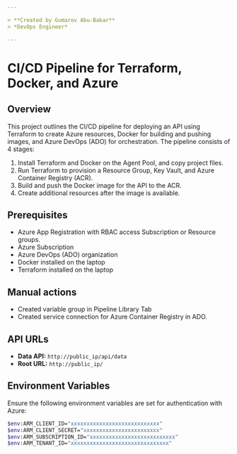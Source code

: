 ```yaml
---

> **Created by Gumarov Abu-Bakar**  
> *DevOps Engineer*

---
```


# CI/CD Pipeline for Terraform, Docker, and Azure

## Overview

This project outlines the CI/CD pipeline for deploying an API using Terraform to create Azure resources, Docker for building and pushing images, and Azure DevOps (ADO) for orchestration. The pipeline consists of 4 stages:

1. Install Terraform and Docker on the Agent Pool, and copy project files.
2. Run Terraform to provision a Resource Group, Key Vault, and Azure Container Registry (ACR).
3. Build and push the Docker image for the API to the ACR.
4. Create additional resources after the image is available.

## Prerequisites

- Azure App Registration with RBAC access Subscription or Resource groups.
- Azure Subscription
- Azure DevOps (ADO) organization
- Docker installed on the laptop
- Terraform installed on the laptop

## Manual actions

- Created variable group in Pipeline Library Tab
- Created service connection for Azure Container Registry in ADO.

## API URLs

- **Data API:** `http://public_ip/api/data`
- **Root URL:** `http://public_ip/`

## Environment Variables

Ensure the following environment variables are set for authentication with Azure:

```bash
$env:ARM_CLIENT_ID="xxxxxxxxxxxxxxxxxxxxxxxxxxxx"
$env:ARM_CLIENT_SECRET="xxxxxxxxxxxxxxxxxxxxxxxx"
$env:ARM_SUBSCRIPTION_ID="xxxxxxxxxxxxxxxxxxxxxxxxxxx"
$env:ARM_TENANT_ID="xxxxxxxxxxxxxxxxxxxxxxxxxxxxxxx"



